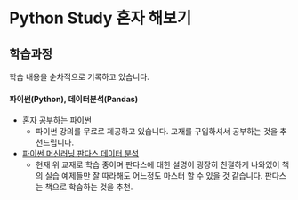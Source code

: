 Python Study 혼자 해보기
=============

학습과정
-------------
학습 내용을 순차적으로 기록하고 있습니다.

#### 파이썬(Python), 데이터분석(Pandas)

* [혼자 공부하는 파이썬](https://youtube.com/playlist?list=PLBXuLgInP-5kr0PclHz1ubNZgESmliuB7)
  * 파이썬 강의를 무료로 제공하고 있습니다. 교재를 구입하셔서 공부하는 것을 추천드립니다.
* [파이썬 머신러닝 판다스 데이터 분석](http://www.kyobobook.co.kr/product/detailViewKor.laf?mallGb=KOR&barcode=9788956748337)
  * 현재 위 교재로 학습 중이며 판다스에 대한 설명이 굉장히 친절하게 나와있어 책의 실습 예제들만 잘 따라해도 어느정도 마스터 할 수 있을 것 같습니다. 판다스는 책으로 학습하는 것을 추천.
